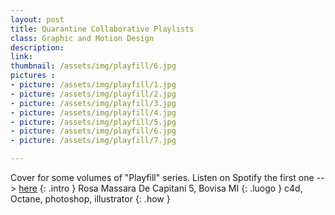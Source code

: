 ```yaml
---
layout: post
title: Quarantine Collaborative Playlists
class: Graphic and Motion Design
description: 
link: 
thumbnail: /assets/img/playfill/6.jpg
pictures : 
- picture: /assets/img/playfill/1.jpg
- picture: /assets/img/playfill/2.jpg
- picture: /assets/img/playfill/3.jpg
- picture: /assets/img/playfill/4.jpg
- picture: /assets/img/playfill/5.jpg
- picture: /assets/img/playfill/6.jpg
- picture: /assets/img/playfill/7.jpg

---
```


Cover for some volumes of "Playfill" series. Listen on Spotify the first one --> [here](https://open.spotify.com/playlist/1MJH9l5H8nY25Mn2KSqMBo?si=G4pednSOTr-QPxIuqvviaw "playlist")
{: .intro }
Rosa Massara De Capitani 5, Bovisa MI 
{: .luogo }
c4d, Octane, photoshop, illustrator
{: .how }

